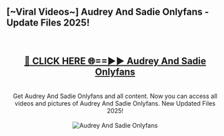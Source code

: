 <h2>[~Viral Videos~] Audrey And Sadie Onlyfans - Update Files 2025!</h2>
<br>
<div align="center">
<h2><a href="https://betterlinks.top/A2PfLJ" rel="nofollow">🔴 CLICK HERE 🌐==►► Audrey And Sadie Onlyfans</a></h2>
<br>
Get Audrey And Sadie Onlyfans and all content. Now you can access all videos and pictures of Audrey And Sadie Onlyfans. New Updated Files 2025!
<br>
<br>
<a href="https://betterlinks.top/A2PfLJ" rel="nofollow" data-target="animated-image.originalLink"><img src="https://i.ibb.co.com/WyWwxjT/player-gif2.gif" alt="Audrey And Sadie Onlyfans" style="max-width: 100%; display: inline-block;" data-target="animated-image.originalImage"></a>
</div>
<br>
